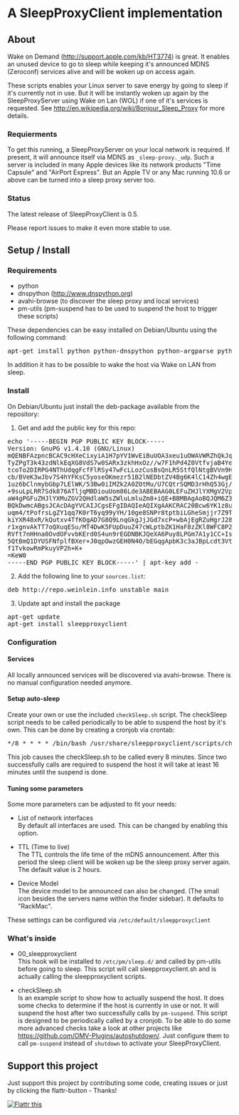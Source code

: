 # A SleepProxyClient implementation

## About

Wake on Demand (http://support.apple.com/kb/HT3774) is great.
It enables an unused device to go to sleep while keeping it's announced MDNS (Zeroconf) services alive and will be woken up on access again.

These scripts enables your Linux server to save energy by going to sleep if it's currently not in use.
But it will be instantly woken up again by the SleepProxyServer using Wake on Lan (WOL) if one of it's services is requested. See http://en.wikipedia.org/wiki/Bonjour_Sleep_Proxy for more details.

### Requierments
To get this running, a SleepProxyServer on your local network is required. If present, it will announce itself via MDNS as <code>_sleep-proxy._udp</code>. 
Such a server is included in many Apple devices like its network products "Time Capsule" and "AirPort Express". But an Apple TV or any Mac running 10.6 or above can be turned into a sleep proxy server too.

### Status
The latest release of SleepProxyClient is 0.5.

Please report issues to make it even more stable to use.


## Setup / Install

### Requirements

 - python
 - dnspython (http://www.dnspython.org)
 - avahi-browse (to discover the sleep proxy and local services)
 - pm-utils (pm-suspend has to be used to suspend the host to trigger these scripts)
 
 These dependencies can be easy installed on Debian/Ubuntu using the following command:
 <pre>apt-get install python python-dnspython python-argparse python-netifaces python-ipy python-support avahi-utils pm-utils</pre>
 
In addition it has to be possible to wake the host via Wake on LAN from sleep.
 
### Install

On Debian/Ubuntu just install the deb-package available from the repository:
  1. Get and add the public key for this repo:
<pre>echo '-----BEGIN PGP PUBLIC KEY BLOCK-----
Version: GnuPG v1.4.10 (GNU/Linux)
mQENBFAzpncBCAC9cHXeCixyiA1H7pYV1WvEiBuUOA3xeu1uOWAVWRZhQkJq/V/x
TyZPgT3k43zdNlkEqXG8VdS7w0SARx3zkhHxOz//w7F1hPd4Z0VtfvjaB4YeryM/
tcoTo2DIRPG4NThUdqgFcfFlRSy47wFcLLozCusBsQnLR5StfQlNtgBVVn9HhpeQ
cb/BVeK3wJbv7S4hYFKsC5yoseOKmezr51B2lNEDbtZV4Bg6K4lC14Zh4wgEsWUl
1uz6bClnmybGbp7LElWK/53Bw0iIMZk2A0ZOtMu/U7CQtrSQMD3rHhQ53Gj/zZpc
+9suLpLRR7Sdk876ATljqMBDiouUom86Lde3ABEBAAG0LEFuZHJlYXMgV2Vpbmxl
aW4gPGFuZHJlYXMuZGV2QHdlaW5sZWluLmluZm8+iQE+BBMBAgAoBQJQM6Z3AhsD
BQkDwmcABgsJCAcDAgYVCAIJCgsEFgIDAQIeAQIXgAAKCRAC20Bcw6YK1z8uB/wI
uqm4/tPofrsLgZY1qq7K0rT6yq99yYH/10ge8SNPr8tptbiLGheSmjjr7Z9T8D0S
kiYXR48xR/kQutxv4TfKOgAD7G8Q9LnqGkgJjJGd7xcP+wbAjEgRZuHgrJ28YE3f
r1xgnvAkTT7oQXuqESu/MT4DwK5FUpDuuZ47cWLptbZK1HaF8zZKl8WFC8P2XhXC
RVft7nHHna0OvdOFvvbKErd0S4un9rEGDNBKJQeXA6Puy8LPGm7A1y1CC+IsrAJx
5QtBmQ1DYUSFNfplfBXer+J0qpOwzGEH0N4O/bEGqgApbK3c3aJBpLcdt3VtW/Bj
f1TvkowRmPkuyVP2h+K+
=KeW0
-----END PGP PUBLIC KEY BLOCK-----' | apt-key add -
</pre>

  2. Add the following line to your <code>sources.list</code>:
<pre>
deb http://repo.weinlein.info unstable main
</pre>

  3. Update apt and install the package
<pre>
apt-get update
apt-get install sleepproxyclient
</pre>

### Configuration

#### Services

All locally announced services will be discovered via avahi-browse. There is no manual configuration needed anymore.

#### Setup auto-sleep

Create your own or use the included <code>checkSleep.sh</code> script.
The checkSleep script needs to be called periodically to be able to suspend the host by it's own.
This can be done by creating a cronjob via crontab:
<pre>*/8 * * * * /bin/bash /usr/share/sleepproxyclient/scripts/checkSleep.sh</pre>

This job causes the checkSleep.sh to be called every 8 minutes. Since two successfully calls are required to suspend the host it will take at least 16 minutes until the suspend is done.

#### Tuning some parameters

Some more parameters can be adjusted to fit your needs:

- List of network interfaces    
	By default all interfaces are used. This can be changed by enabling this option.

- TTL (Time to live)   
	The TTL controls the life time of the mDNS announcement. After this period the sleep client will be woken up be the sleep proxy server again. The default value is 2 hours.

- Device Model   
	The device model to be announced can also be changed. (The small icon besides the servers name within the finder sidebar). It defaults to "RackMac".

These settings can be configured via <code>/etc/default/sleepproxyclient</code>
	
### What's inside

- 00_sleepproxyclient    
	This hook will be installed to <code>/etc/pm/sleep.d/</code> and called by pm-utils before going to sleep. This script will call sleepproxyclient.sh and is actually calling the sleepproxyclient scripts.

- checkSleep.sh   
 Is an example script to show how to actually suspend the host. It does some checks to determine if the host is currently in use or not. It will suspend the host after two successfully calls by <code>pm-suspend</code>. This script is designed to be periodically called by a cronjob.
	To be able to do some more advanced checks take a look at other projects like https://github.com/OMV-Plugins/autoshutdown/. Just configure them to call <code>pm-suspend</code> instead of <code>shutdown</code> to activate your SleepProxyClient.


## Support this project

Just support this project by contributing some code, creating issues or just by clicking the flattr-button - Thanks!

<a href="http://flattr.com/thing/713748/aweinSleepProxyClient-on-GitHub" target="_blank">
<img src="http://api.flattr.com/button/flattr-badge-large.png" alt="Flattr this" title="Flattr this" border="0" /></a>